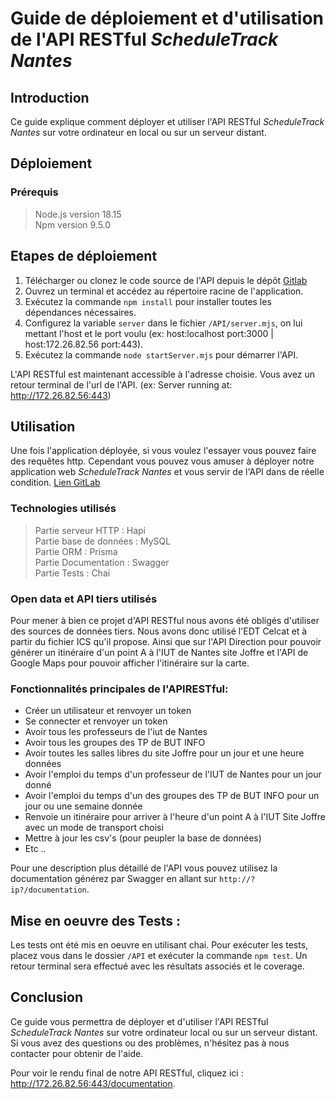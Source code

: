 # Guide de déploiement et d'utilisation de l'API RESTful *ScheduleTrack Nantes*

## Introduction

Ce guide explique comment déployer et utiliser l'API RESTful *ScheduleTrack Nantes* sur votre ordinateur en local ou sur un serveur distant.

## Déploiement

### Prérequis

> Node.js version 18.15 <br/>
> Npm version 9.5.0 <br/>

## Etapes de déploiement

1. Télécharger ou clonez le code source de l'API depuis le dépôt <a href="">Gitlab</a>
2. Ouvrez un terminal et accédez au répertoire racine de l'application. 
3. Exécutez la commande `npm install` pour installer toutes les dépendances nécessaires.
4. Configurez la variable `server` dans le fichier `/API/server.mjs`, on lui mettant l'host et le port voulu (ex: host:localhost port:3000 | host:172.26.82.56 port:443).
5. Exécutez la commande `node startServer.mjs` pour démarrer l'API.

L'API RESTful est maintenant accessible à l'adresse choisie. Vous avez un retour terminal de l'url de l'API. (ex: Server running at: http://172.26.82.56:443)

## Utilisation

Une fois l'application déployée, si vous voulez l'essayer vous pouvez faire des requêtes http. Cependant vous pouvez vous amuser à déployer notre application web *ScheduleTrack Nantes* et vous servir de l'API dans de réelle condition. <a href="https://gitlab.univ-nantes.fr/pub/but/but2/sae4-real-01/eq_init_01_01_angot-mael_blourde-nolan_calcagni-amedeo_chauvelon-quentin_osselin-arthur/-/tree/main/Application%20Web">Lien GitLab</a>


### Technologies utilisés

> Partie serveur HTTP : Hapi <br/>
> Partie base de données : MySQL <br/>
> Partie ORM : Prisma <br/>
> Partie Documentation : Swagger <br/>
> Partie Tests : Chai <br/>

### Open data et API tiers utilisés

Pour mener à bien ce projet d'API RESTful nous avons été obligés d'utiliser des sources de données tiers. Nous avons donc utilisé l'EDT Celcat et à partir du fichier ICS qu'il propose. Ainsi que sur l'API Direction pour pouvoir générer un itinéraire d'un point A à l'IUT de Nantes site Joffre et l'API de Google Maps pour pouvoir afficher l'itinéraire sur la carte.


### Fonctionnalités principales de l'APIRESTful:

- Créer un utilisateur et renvoyer un token
- Se connecter et renvoyer un token
- Avoir tous les professeurs de l'iut de Nantes
- Avoir tous les groupes des TP de BUT INFO
- Avoir toutes les salles libres du site Joffre pour un jour et une heure 
  données
- Avoir l'emploi du temps d'un professeur de l'IUT de Nantes pour un jour donné
- Avoir l'emploi du temps d'un des groupes des TP de BUT INFO pour un jour ou une semaine donnée
- Renvoie un itinéraire pour arriver à l'heure d'un point A à l'IUT Site Joffre avec un mode de transport choisi
- Mettre à jour les csv's (pour peupler la base de données)
- Etc ..

Pour une description plus détaillé de l'API vous pouvez utilisez la documentation générez par Swagger en allant sur `http://?ip?/documentation`.

## Mise en oeuvre des Tests :

Les tests ont été mis en oeuvre en utilisant chai.
Pour exécuter les tests, placez vous dans le dossier `/API` et exécuter la commande `npm test`.
Un retour terminal sera effectué avec les résultats associés et le coverage.

## Conclusion

Ce guide vous permettra de déployer et d'utiliser l'API RESTful *ScheduleTrack  Nantes* sur votre ordinateur local ou sur un serveur distant. Si vous avez des questions ou des problèmes, n'hésitez pas à nous contacter pour obtenir de l'aide.

Pour voir le rendu final de notre API RESTful, cliquez ici : http://172.26.82.56:443/documentation.
